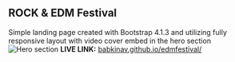 ## ROCK & EDM Festival 

Simple landing page created with Bootstrap 4.1.3  and utilizing fully responsive layout with video cover embed in the hero section
![Hero section](https://user-images.githubusercontent.com/47148325/104027017-d6e3bd80-51d7-11eb-9b9d-8ebb352961f1.png)
**LIVE LINK:** [babkinav.github.io/edmfestival/](https://babkinav.github.io/EDMFestival/ "https://babkinav.github.io/EDMFestival/")
